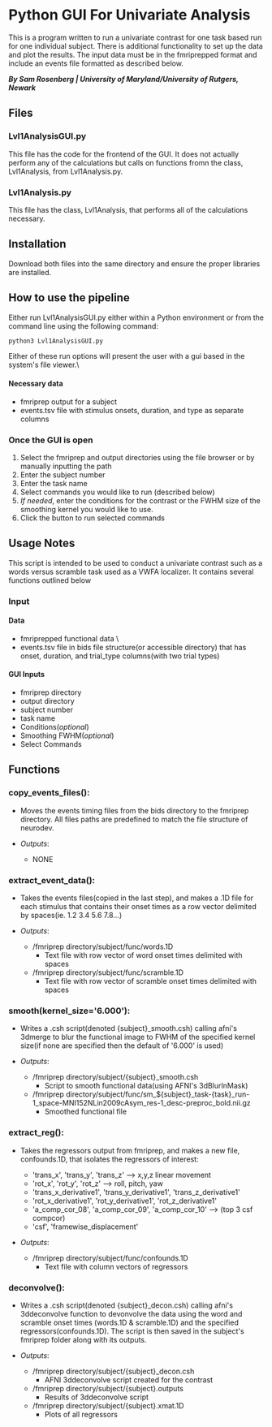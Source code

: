 # Python GUI For Univariate Analysis
This is a program written to run a univariate contrast for one task based run for one individual subject. There is additional functionality to set up the data and plot the results. The input data must be in the fmriprepped format and include an events file formatted as described below. 

***By Sam Rosenberg | University of Maryland/University of Rutgers, Newark***

## Files
### Lvl1AnalysisGUI.py
This file has the code for the frontend of the GUI. It does not actually perform any of the calculations but calls on functions fromn the class, Lvl1Analysis, from Lvl1Analysis.py. 

### Lvl1Analysis.py
This file has the class, Lvl1Analysis, that performs all of the calculations necessary. 

## Installation
Download both files into the same directory and ensure the proper libraries are installed. 

## How to use the pipeline
Either run Lvl1AnalysisGUI.py either within a Python environment or from the command line using the following command:
```tcsh 
python3 Lvl1AnalysisGUI.py
```
Either of these run options will present the user with a gui based in the system's file viewer.\

#### Necessary data 
- fmriprep output for a subject
- events.tsv file with stimulus onsets, duration, and type as separate columns

### Once the GUI is open
1. Select the fmriprep and output directories using the file browser or by manually inputting the path
2. Enter the subject number
3. Enter the task name
4. Select commands you would like to run (described below)
5. *If needed*, enter the conditions for the contrast or the FWHM size of the smoothing kernel you would like to use. 
6. Click the button to run selected commands


## Usage Notes
This script is intended to be used to conduct a univariate contrast such as a words versus scramble task used as a VWFA localizer. It contains several functions outlined below
### Input
#### Data
- fmriprepped functional data \
- events.tsv file in bids file structure(or accessible directory) that has onset, duration, and trial_type columns(with two trial types)
#### GUI Inputs
- fmriprep directory
- output directory
- subject number
- task name
- Conditions(*optional*)
- Smoothing FWHM(*optional*)
- Select Commands

## Functions
### copy_events_files():
    
- Moves the events timing files from the bids directory to the fmriprep directory. All files paths are predefined to match the file structure of neurodev.

- *Outputs*: 
  - NONE

### extract_event_data():
    
- Takes the events files(copied in the last step), and makes a .1D file for each stimulus that contains their onset times as a row vector delimited by spaces(ie. 1.2 3.4 5.6 7.8...)

- *Outputs*:
    - /fmriprep directory/subject/func/words.1D
        - Text file with row vector of word onset times delimited with spaces
    -  /fmriprep directory/subject/func/scramble.1D
        - Text file with row vector of scramble onset times delimited with spaces

### smooth(kernel_size='6.000'):
    
- Writes a .csh script(denoted {subject}_smooth.csh) calling afni's 3dmerge to blur the  functional image to FWHM of the specified kernel size(if none are specified then the default of '6.000' is used)

- *Outputs*:
    - /fmriprep directory/subject/{subject}_smooth.csh
        - Script to smooth functional data(using AFNI's 3dBlurInMask)
    - /fmriprep directory/subject/func/sm_${subject}_task-{task}_run-1_space-MNI152NLin2009cAsym_res-1_desc-preproc_bold.nii.gz
        - Smoothed functional file

### extract_reg():
    
- Takes the regressors output from fmriprep, and makes a new file, confounds.1D, that isolates the regressors of interest:
    - 'trans_x', 'trans_y', 'trans_z' --> x,y,z linear movement
    - 'rot_x', 'rot_y', 'rot_z' --> roll, pitch, yaw
    - 'trans_x_derivative1', 'trans_y_derivative1', 'trans_z_derivative1'
    - 'rot_x_derivative1', 'rot_y_derivative1', 'rot_z_derivative1'
    - 'a_comp_cor_08', 'a_comp_cor_09', 'a_comp_cor_10' --> (top 3 csf compcor)
    - 'csf', 'framewise_displacement'

- *Outputs*:
    - /fmriprep directory/subject/func/confounds.1D
        - Text file with column vectors of regressors

### deconvolve():
    
- Writes a .csh script(denoted {subject}_decon.csh) calling afni's 3ddeconvolve function to devonvolve the data using the word and scramble onset times (words.1D & scramble.1D) and the specified regressors(confounds.1D). The script is then saved in the subject's fmriprep folder along with its outputs.

- *Outputs*:
    - /fmriprep directory/subject/{subject}_decon.csh
        - AFNI 3ddeconvolve script created for the contrast
    - /fmriprep directory/subject/{subject}.outputs
        - Results of 3ddeconvolve script
    - /fmriprep directory/subject/{subject}.xmat.1D
        - Plots of all regressors



